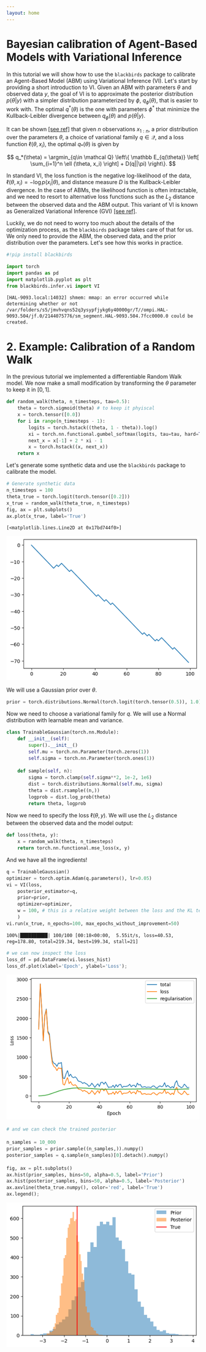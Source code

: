 ```yaml
---
layout: home
---
```


# Bayesian calibration of Agent-Based Models with Variational Inference

In this tutorial we will show how to use the `blackbirds` package to calibrate an Agent-Based Model (ABM) using Variational Inference (VI). 
Let's start by providing a short introduction to VI. Given an ABM with parameters $\theta$ and observed data $y$, the goal of VI is to approximate the posterior distribution $p(\theta|y)$ with a simpler distribution parameterized by $\phi$, $q_\phi(\theta)$, that is easier to work with. The optimal $q^*(\theta)$ is the one with parameters $\phi^*$ that minimize the Kullback-Leibler divergence between $q_\phi(\theta)$ and $p(\theta|y)$.

It can be shown [[see ref]](https://arxiv.org/pdf/1904.02063.pdf) that given $n$ observations $x_{1:n}$, a prior distribution over the parameters $\theta$, a choice of variational family $q\in \mathcal Q$, and a loss function $\ell (\theta, x_i)$, the optimal $q_*(\theta)$ is given by

$$
q_*(\theta) = \argmin_{q\in \mathcal Q} \left\{ \mathbb E_{q(\theta)} \left[ \sum_{i=1}^n \ell (\theta, x_i) \right] + D(q||\pi) \right\}.
$$

In standard VI, the loss function is the negative log-likelihood of the data, $\ell (\theta, x_i) = -\log p(x_i|\theta)$, and distance measure $D$ is the Kullback-Leibler divergence. In the case of ABMs, the likelihood function is often intractable, and we need to resort to alternative loss functions such as the $L_2$ distance between the observed data and the ABM output. This variant of VI is known as Generalized Variational Inference (GVI) [[see ref]](https://arxiv.org/pdf/1904.02063.pdf).

Luckily, we do not need to worry too much about the details of the optimization process, as the `blackbirds` package takes care of that for us. We only need to provide the ABM, the observed data, and the prior distribution over the parameters. Let's see how this works in practice.



```python
#!pip install blackbirds
```


```python
import torch
import pandas as pd
import matplotlib.pyplot as plt
from blackbirds.infer.vi import VI
```

    [HAL-9093.local:14032] shmem: mmap: an error occurred while determining whether or not /var/folders/s5/jmvhvqns52q3ysypfjykg6y40000gr/T//ompi.HAL-9093.504/jf.0/2144075776/sm_segment.HAL-9093.504.7fcc0000.0 could be created.


# 2. Example: Calibration of a Random Walk

In the previous tutorial we implemented a differentiable Random Walk model. We now make a small modification by transforming the $\theta$ parameter to keep it in $[0, 1]$.


```python
def random_walk(theta, n_timesteps, tau=0.5):
    theta = torch.sigmoid(theta) # to keep it phyiscal
    x = torch.tensor([0.0])
    for i in range(n_timesteps - 1):
        logits = torch.hstack((theta, 1 - theta)).log()
        xi = torch.nn.functional.gumbel_softmax(logits, tau=tau, hard=True)[0]
        next_x = x[-1] + 2 * xi - 1
        x = torch.hstack((x, next_x))
    return x
```

Let's generate some synthetic data and use the `blackbirds` package to calibrate the model.


```python
# Generate synthetic data
n_timesteps = 100
theta_true = torch.logit(torch.tensor([0.2]))
x_true = random_walk(theta_true, n_timesteps)
fig, ax = plt.subplots()
ax.plot(x_true, label='True')
```




    [<matplotlib.lines.Line2D at 0x17bd744f0>]




    
![png](04-variational-inference_files/04-variational-inference_6_1.png)
    


We will use a Gaussian prior over $\theta$.


```python
prior = torch.distributions.Normal(torch.logit(torch.tensor(0.5)), 1.0)
```

Now we need to choose a variational family for $q$. We will use a Normal distribution with learnable mean and variance.


```python
class TrainableGaussian(torch.nn.Module):
    def __init__(self):
        super().__init__()
        self.mu = torch.nn.Parameter(torch.zeros(1))
        self.sigma = torch.nn.Parameter(torch.ones(1))

    def sample(self, n):
        sigma = torch.clamp(self.sigma**2, 1e-2, 1e6)
        dist = torch.distributions.Normal(self.mu, sigma)
        theta = dist.rsample((n,))
        logprob = dist.log_prob(theta)
        return theta, logprob
```

Now we need to specify the loss $\ell(\theta, y)$. We will use the $L_2$ distance between the observed data and the model output:


```python
def loss(theta, y):
    x = random_walk(theta, n_timesteps)
    return torch.nn.functional.mse_loss(x, y)
```

And we have all the ingredients!


```python
q = TrainableGaussian()
optimizer = torch.optim.Adam(q.parameters(), lr=0.05)
vi = VI(loss,
    posterior_estimator=q,
    prior=prior,
    optimizer=optimizer,
    w = 100, # this is a relative weight between the loss and the KL term
    )
vi.run(x_true, n_epochs=100, max_epochs_without_improvement=50)
```

    100%|██████████| 100/100 [00:18<00:00,  5.55it/s, loss=40.53, reg=178.80, total=219.34, best=199.34, stall=21]



```python
# we can now inspect the loss
loss_df = pd.DataFrame(vi.losses_hist)
loss_df.plot(xlabel='Epoch', ylabel='Loss');
```


    
![png](04-variational-inference_files/04-variational-inference_15_0.png)
    



```python
# and we can check the trained posterior

n_samples = 10_000
prior_samples = prior.sample((n_samples,)).numpy()
posterior_samples = q.sample(n_samples)[0].detach().numpy()

fig, ax = plt.subplots()
ax.hist(prior_samples, bins=50, alpha=0.5, label='Prior')
ax.hist(posterior_samples, bins=50, alpha=0.5, label='Posterior')
ax.axvline(theta_true.numpy(), color='red', label='True')
ax.legend();
```


    
![png](04-variational-inference_files/04-variational-inference_16_0.png)
    



```python

```
